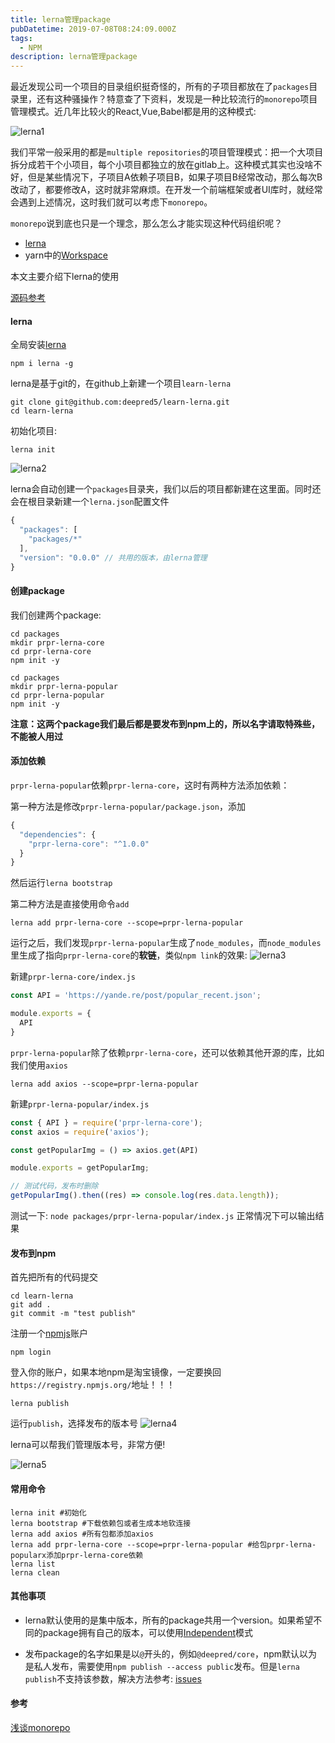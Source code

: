 ```yaml
---
title: lerna管理package
pubDatetime: 2019-07-08T08:24:09.000Z
tags:
  - NPM
description: lerna管理package
---
```

最近发现公司一个项目的目录组织挺奇怪的，所有的子项目都放在了`packages`目录里，还有这种骚操作？特意查了下资料，发现是一种比较流行的`monorepo`项目管理模式。近几年比较火的React,Vue,Babel都是用的这种模式:

![lerna1](@/assets/images/lerna管理package/lerna1.png)

<!-- more -->

我们平常一般采用的都是`multiple repositories`的项目管理模式：把一个大项目拆分成若干个小项目，每个小项目都独立的放在gitlab上。这种模式其实也没啥不好，但是某些情况下，子项目A依赖子项目B，如果子项目B经常改动，那么每次B改动了，都要修改A，这时就非常麻烦。在开发一个前端框架或者UI库时，就经常会遇到上述情况，这时我们就可以考虑下`monorepo`。

`monorepo`说到底也只是一个理念，那么怎么才能实现这种代码组织呢？

* [lerna](https://lerna.js.org/)
* yarn中的[Workspace](https://yarnpkg.com/lang/zh-hans/docs/workspaces/)

本文主要介绍下lerna的使用

[源码参考](https://github.com/deepred5/learn-lerna)

#### lerna
全局安装[lerna](https://lerna.js.org/)
```
npm i lerna -g
```
lerna是基于git的，在github上新建一个项目`learn-lerna`
```
git clone git@github.com:deepred5/learn-lerna.git
cd learn-lerna
```

初始化项目:
```
lerna init
```
![lerna2](@/assets/images/lerna管理package/lerna2.png)

lerna会自动创建一个`packages`目录夹，我们以后的项目都新建在这里面。同时还会在根目录新建一个`lerna.json`配置文件
```javascript
{
  "packages": [
    "packages/*"
  ],
  "version": "0.0.0" // 共用的版本，由lerna管理
}
```
#### 创建package
我们创建两个package:
```
cd packages
mkdir prpr-lerna-core
cd prpr-lerna-core
npm init -y
```
```
cd packages
mkdir prpr-lerna-popular
cd prpr-lerna-popular
npm init -y
```
**注意：这两个package我们最后都是要发布到npm上的，所以名字请取特殊些，不能被人用过**

#### 添加依赖
`prpr-lerna-popular`依赖`prpr-lerna-core`，这时有两种方法添加依赖：

第一种方法是修改`prpr-lerna-popular/package.json`，添加
```javascript
{
  "dependencies": {
    "prpr-lerna-core": "^1.0.0"
  }
}

```
然后运行`lerna bootstrap`

第二种方法是直接使用命令`add`
```
lerna add prpr-lerna-core --scope=prpr-lerna-popular
```

运行之后，我们发现`prpr-lerna-popular`生成了`node_modules`，而`node_modules`里生成了指向`prpr-lerna-core`的**软链**，类似`npm link`的效果:
![lerna3](@/assets/images/lerna管理package/lerna3.png)


新建`prpr-lerna-core/index.js`
```javascript
const API = 'https://yande.re/post/popular_recent.json';

module.exports = {
  API
}
```
`prpr-lerna-popular`除了依赖`prpr-lerna-core`，还可以依赖其他开源的库，比如我们使用`axios`
```
lerna add axios --scope=prpr-lerna-popular
```
新建`prpr-lerna-popular/index.js`
```javascript
const { API } = require('prpr-lerna-core');
const axios = require('axios');

const getPopularImg = () => axios.get(API)

module.exports = getPopularImg;

// 测试代码，发布时删除
getPopularImg().then((res) => console.log(res.data.length));
```
测试一下:
`node packages/prpr-lerna-popular/index.js`
正常情况下可以输出结果


#### 发布到npm
首先把所有的代码提交
```
cd learn-lerna
git add .
git commit -m "test publish"
```
注册一个[npmjs](https://www.npmjs.com/)账户

```
npm login
```
登入你的账户，如果本地npm是淘宝镜像，一定要换回`https://registry.npmjs.org/`地址！！！

```
lerna publish
```
运行`publish`，选择发布的版本号
![lerna4](@/assets/images/lerna管理package/lerna4.png)

lerna可以帮我们管理版本号，非常方便!

![lerna5](@/assets/images/lerna管理package/lerna5.png)

#### 常用命令
```
lerna init #初始化
lerna bootstrap #下载依赖包或者生成本地软连接
lerna add axios #所有包都添加axios
lerna add prpr-lerna-core --scope=prpr-lerna-popular #给包prpr-lerna-popularx添加prpr-lerna-core依赖
lerna list
lerna clean
```


#### 其他事项

* lerna默认使用的是集中版本，所有的package共用一个version。如果希望不同的package拥有自己的版本，可以使用[Independent](https://github.com/lerna/lerna/#independent-mode)模式

* 发布package的名字如果是以`@`开头的，例如`@deepred/core`，npm默认以为是私人发布，需要使用`npm publish --access public`发布。但是`lerna publish`不支持该参数，解决方法参考: [issues](https://github.com/lerna/lerna/issues/914)

#### 参考
[浅谈monorepo](http://www.sohu.com/a/165037119_575744)
